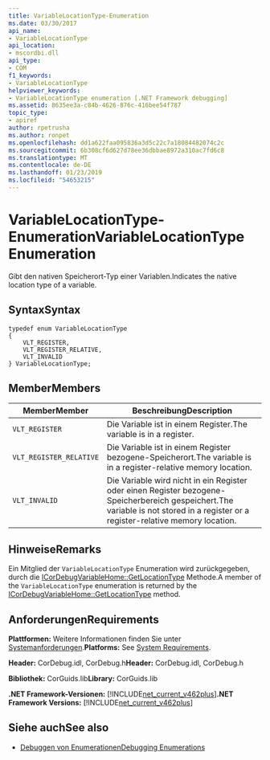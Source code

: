 ```yaml
---
title: VariableLocationType-Enumeration
ms.date: 03/30/2017
api_name:
- VariableLocationType
api_location:
- mscordbi.dll
api_type:
- COM
f1_keywords:
- VariableLocationType
helpviewer_keywords:
- VariableLocationType enumeration [.NET Framework debugging]
ms.assetid: 8635ee3a-c84b-4626-876c-416bee54f787
topic_type:
- apiref
author: rpetrusha
ms.author: ronpet
ms.openlocfilehash: dd1a622faa095836a3d5c22c7a18084482074c2c
ms.sourcegitcommit: 6b308cf6d627d78ee36dbbae8972a310ac7fd6c8
ms.translationtype: MT
ms.contentlocale: de-DE
ms.lasthandoff: 01/23/2019
ms.locfileid: "54653215"
---
```

# <a name="variablelocationtype-enumeration"></a><span data-ttu-id="49425-102">VariableLocationType-Enumeration</span><span class="sxs-lookup"><span data-stu-id="49425-102">VariableLocationType Enumeration</span></span>
<span data-ttu-id="49425-103">Gibt den nativen Speicherort-Typ einer Variablen.</span><span class="sxs-lookup"><span data-stu-id="49425-103">Indicates the native location type of a variable.</span></span>  
  
## <a name="syntax"></a><span data-ttu-id="49425-104">Syntax</span><span class="sxs-lookup"><span data-stu-id="49425-104">Syntax</span></span>  
  
```  
typedef enum VariableLocationType  
{  
    VLT_REGISTER,               
    VLT_REGISTER_RELATIVE,      
    VLT_INVALID  
} VariableLocationType;  
```  
  
## <a name="members"></a><span data-ttu-id="49425-105">Member</span><span class="sxs-lookup"><span data-stu-id="49425-105">Members</span></span>  
  
|<span data-ttu-id="49425-106">Member</span><span class="sxs-lookup"><span data-stu-id="49425-106">Member</span></span>|<span data-ttu-id="49425-107">Beschreibung</span><span class="sxs-lookup"><span data-stu-id="49425-107">Description</span></span>|  
|------------|-----------------|  
|`VLT_REGISTER`|<span data-ttu-id="49425-108">Die Variable ist in einem Register.</span><span class="sxs-lookup"><span data-stu-id="49425-108">The variable is in a register.</span></span>|  
|`VLT_REGISTER_RELATIVE`|<span data-ttu-id="49425-109">Die Variable ist in einem Register bezogene-Speicherort.</span><span class="sxs-lookup"><span data-stu-id="49425-109">The variable is in a register-relative memory location.</span></span>|  
|`VLT_INVALID`|<span data-ttu-id="49425-110">Die Variable wird nicht in ein Register oder einen Register bezogene-Speicherbereich gespeichert.</span><span class="sxs-lookup"><span data-stu-id="49425-110">The variable is not stored in a register or a register-relative memory location.</span></span>|  
  
## <a name="remarks"></a><span data-ttu-id="49425-111">Hinweise</span><span class="sxs-lookup"><span data-stu-id="49425-111">Remarks</span></span>  
 <span data-ttu-id="49425-112">Ein Mitglied der `VariableLocationType` Enumeration wird zurückgegeben, durch die [ICorDebugVariableHome::GetLocationType](../../../../docs/framework/unmanaged-api/debugging/icordebugvariablehome-getlocationtype-method.md) Methode.</span><span class="sxs-lookup"><span data-stu-id="49425-112">A member of the `VariableLocationType` enumeration is returned by the [ICorDebugVariableHome::GetLocationType](../../../../docs/framework/unmanaged-api/debugging/icordebugvariablehome-getlocationtype-method.md) method.</span></span>  
  
## <a name="requirements"></a><span data-ttu-id="49425-113">Anforderungen</span><span class="sxs-lookup"><span data-stu-id="49425-113">Requirements</span></span>  
 <span data-ttu-id="49425-114">**Plattformen:** Weitere Informationen finden Sie unter [Systemanforderungen](../../../../docs/framework/get-started/system-requirements.md).</span><span class="sxs-lookup"><span data-stu-id="49425-114">**Platforms:** See [System Requirements](../../../../docs/framework/get-started/system-requirements.md).</span></span>  
  
 <span data-ttu-id="49425-115">**Header:** CorDebug.idl, CorDebug.h</span><span class="sxs-lookup"><span data-stu-id="49425-115">**Header:** CorDebug.idl, CorDebug.h</span></span>  
  
 <span data-ttu-id="49425-116">**Bibliothek:** CorGuids.lib</span><span class="sxs-lookup"><span data-stu-id="49425-116">**Library:** CorGuids.lib</span></span>  
  
 <span data-ttu-id="49425-117">**.NET Framework-Versionen:** [!INCLUDE[net_current_v462plus](../../../../includes/net-current-v462plus-md.md)]</span><span class="sxs-lookup"><span data-stu-id="49425-117">**.NET Framework Versions:** [!INCLUDE[net_current_v462plus](../../../../includes/net-current-v462plus-md.md)]</span></span>  
  
## <a name="see-also"></a><span data-ttu-id="49425-118">Siehe auch</span><span class="sxs-lookup"><span data-stu-id="49425-118">See also</span></span>
- [<span data-ttu-id="49425-119">Debuggen von Enumerationen</span><span class="sxs-lookup"><span data-stu-id="49425-119">Debugging Enumerations</span></span>](../../../../docs/framework/unmanaged-api/debugging/debugging-enumerations.md)
